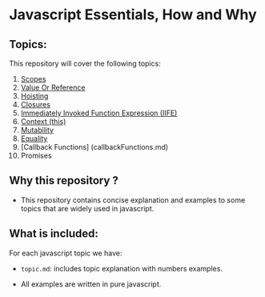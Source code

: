 # Javascript Essentials, How and Why

## Topics:
This repository will cover the following topics:

1. [Scopes](scopes.md)
2. [Value Or Reference](valueOrReference.md)
3. [Hoisting](hoisting.md)
4. [Closures](closure.md)
5. [Immediately Invoked Function Expression (IIFE)](IIFE.md)
6. [Context (this)](context.md)
7. [Mutability](mutability.md)
8. [Equality](equality.md)
9. [Callback Functions] (callbackFunctions.md)
10. Promises

## Why this repository ?
* This repository contains concise explanation and examples to some topics that are widely used in javascript.


## What is included:
For each javascript topic we have:
* `topic.md`: includes topic explanation with numbers examples.

* All examples are written in pure javascript.

